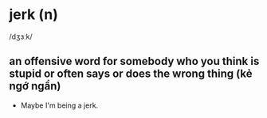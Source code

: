 # jerk (n)

/dʒɜːk/

## an offensive word for somebody who you think is stupid or often says or does the wrong thing (kẻ ngớ ngẩn)

- Maybe I'm being a jerk.